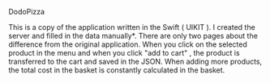 DodoPizza

This is a copy of the application written in the Swift ( UIKIT ).
I created the server and filled in the data manually*.
There are only two pages about the difference from the original application.
When you click on the selected product in the menu and when you click "add to cart" , the product is transferred to the cart and saved in the JSON.
When adding more products, the total cost in the basket is constantly calculated in the basket.


